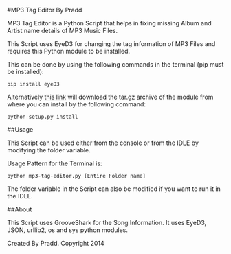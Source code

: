 #MP3 Tag Editor By Pradd

MP3 Tag Editor is a Python Script that helps in fixing missing Album and Artist name details of MP3 Music Files.

This Script uses EyeD3 for changing the tag information of MP3 Files and requires this Python module to be installed. 

This can  be done by using the following commands in the terminal (pip must be installed):

```
pip install eyeD3
```

Alternatively [ this link](http://eyed3.nicfit.net//releases/eyeD3-0.7.5.tgz) will download the tar.gz archive of the module from where you can install by the following command:

```
python setup.py install
```

##Usage

This Script can be used either from the console or from the IDLE by modifying the folder variable.

Usage Pattern for the Terminal is:

```
python mp3-tag-editor.py [Entire Folder name]
```

The folder variable in the Script can also be modified if you want to run it in the IDLE.

##About

This Script uses GrooveShark for the Song Information. It uses  EyeD3,  JSON, urllib2, os and sys python modules.

Created By Pradd.
Copyright 2014